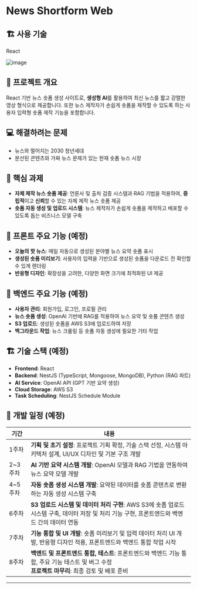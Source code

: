 # News Shortform Web
## 🏗️ 사용 기술
React

![image](https://github.com/user-attachments/assets/d676dbf1-3b72-490e-ac89-b32e07bc66c7)


## 📝 프로젝트 개요
React 기반 뉴스 숏폼 생성 사이트로, **생성형 AI**를 활용하여 최신 뉴스를 짧고 강렬한 영상 형식으로 제공합니다. 또한 뉴스 제작자가 손쉽게 숏폼을 제작할 수 있도록 하는 사용자 입력형 숏폼 제작 기능을 포함합니다.


## 💻 해결하려는 문제  
- 뉴스와 멀어지는 2030 청년세대
- 분산된 콘텐츠와 가짜 뉴스 문제가 있는 현재 숏폼 뉴스 시장


## 📌 핵심 과제
- **자체 제작 뉴스 숏폼 제공**: 언론사 및 출처 검증 시스템과 RAG 기법을 적용하여, **중립적**이고 **신뢰**할 수 있는 자체 제작 뉴스 숏폼 제공
- **숏폼 자동 생성 및 업로드 시스템**: 뉴스 제작자가 손쉽게 숏폼을 제작하고 배포할 수 있도록 돕는 비즈니스 모델 구축


## 🚀 프론트 주요 기능 (예정)
- **오늘의 핫 뉴스**: 매일 자동으로 생성된 분야별 뉴스 요약 숏폼 표시 
- **생성된 숏폼 미리보기**: 사용자의 입력을 기반으로 생성된 숏폼을 다운로드 전 확인할 수 있게 렌더링
- **반응형 디자인**: 확장성을 고려한, 다양한 화면 크기에 최적화된 UI 제공


## 🚀 백엔드 주요 기능 (예정)
- **사용자 관리**: 회원가입, 로그인, 프로필 관리
- **뉴스 숏폼 생성**: OpenAI 기반에 RAG를 적용하여 뉴스 요약 및 숏폼 콘텐츠 생성
- **S3 업로드**: 생성된 숏폼을 AWS S3에 업로드하여 저장
- **백그라운드 작업**: 뉴스 크롤링 등 숏폼 자동 생성에 필요한 기타 작업


## 🏗️ 기술 스택 (예정)
- **Frontend**: React
- **Backend**: NestJS (TypeScript, Mongoose, MongoDB), Python (RAG 파트)
- **AI Service**: OpenAI API (GPT 기반 요약 생성)
- **Cloud Storage**: AWS S3
- **Task Scheduling**: NestJS Schedule Module


## 📆 개발 일정 (예정)

| 기간   | 내용                                             |
|--------|--------------------------------------------------|
| 1주차  | **기획 및 초기 설정**: 프로젝트 기획 확정, 기술 스택 선정, 시스템 아키텍처 설계, UI/UX 디자인 및 기본 구조 개발 |
| 2~3주차 | **AI 기반 요약 시스템 개발**: OpenAI 모델과 RAG 기법을 연동하여 뉴스 요약 모델 개발 |
| 4~5주차  | **자동 숏폼 생성 시스템 개발**: 요약된 데이터를 숏폼 콘텐츠로 변환하는 자동 생성 시스템 구축|
| 6주차  | **S3 업로드 시스템 및 데이터 처리 구현**: AWS S3에 숏폼 업로드 시스템 구축, 데이터 저장 및 처리 기능 구현, 프론트엔드와 백엔드 간의 데이터 연동 |
| 7주차 | **기능 통합 및 UI 개발**: 숏폼 미리보기 및 입력 데이터 처리 UI 개발, 반응형 디자인 적용, 프론트엔드와 백엔드 통합 작업 시작 |
| 8주차  | **백엔드 및 프론트엔드 통합, 테스트**: 프론트엔드와 백엔드 기능 통합, 주요 기능 테스트 및 버그 수정 <br> **프로젝트 마무리**: 최종 검토 및 배포 준비 |

---
